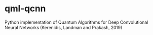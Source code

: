 # qml-qcnn
 Python implementation of Quantum Algorithms for Deep Convolutional Neural Networks (Kerenidis, Landman and Prakash, 2019)
